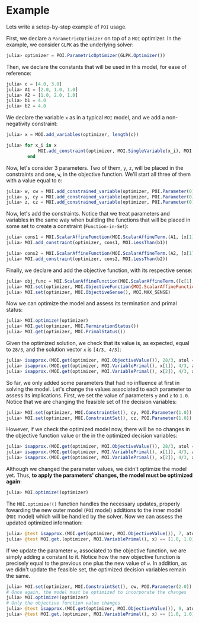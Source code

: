 # Example

Lets write a setep-by-step example of `POI` usage. 

First, we declare a `ParametricOptimizer` on top of a `MOI` optimizer. In the example, we consider `GLPK` as the underlying solver:

```julia
julia> optimizer = POI.ParametricOptimizer(GLPK.Optimizer())
```

Then, we declare the constants that will be used in this model, for ease of reference:

```julia
julia> c = [4.0, 3.0]
julia> A1 = [2.0, 1.0, 1.0]
julia> A2 = [1.0, 2.0, 1.0]
julia> b1 = 4.0
julia> b2 = 4.0
```

We declare the variable `x` as in a typical `MOI` model, and we add a non-negativity constraint:

```julia
julia> x = MOI.add_variables(optimizer, length(c))

julia> for x_i in x
            MOI.add_constraint(optimizer, MOI.SingleVariable(x_i), MOI.GreaterThan(0.0))
        end
```

Now, let's consider 3 parameters. Two of them, `y`, `z`, will be placed in the constraints and one, `w`, in the objective function. We'll start all three of them with a value equal to `0`:

```julia
julia> w, cw = MOI.add_constrained_variable(optimizer, POI.Parameter(0))
julia> y, cy = MOI.add_constrained_variable(optimizer, POI.Parameter(0))
julia> z, cz = MOI.add_constrained_variable(optimizer, POI.Parameter(0))
```

Now, let's add the constraints. Notice that we treat parameters and variables in the same way when building the functions that will be placed in some set to create a constraint (`Function-in-Set`):

```julia
julia> cons1 = MOI.ScalarAffineFunction(MOI.ScalarAffineTerm.(A1, [x[1], x[2], y]), 0.0)
julia> MOI.add_constraint(optimizer, cons1, MOI.LessThan(b1))
```

```julia
julia> cons2 = MOI.ScalarAffineFunction(MOI.ScalarAffineTerm.(A2, [x[1], x[2], z]), 0.0)
julia> MOI.add_constraint(optimizer, cons2, MOI.LessThan(b2))
```

Finally, we declare and add the objective function, with its respective sense:

```julia
julia> obj_func = MOI.ScalarAffineFunction(MOI.ScalarAffineTerm.([c[1], c[2], 1.0], [x[1], x[2], w]), 0.0)
julia> MOI.set(optimizer, MOI.ObjectiveFunction{MOI.ScalarAffineFunction{Float64}}(), obj_func)
julia> MOI.set(optimizer, MOI.ObjectiveSense(), MOI.MAX_SENSE)
```

Now we can optimize the model and assess its termination and primal status:

```julia
julia> MOI.optimize!(optimizer)
julia> MOI.get(optimizer, MOI.TerminationStatus())
julia> MOI.get(optimizer, MOI.PrimalStatus())
```

Given the optimized solution, we check that its value is, as expected, equal to `28/3`, and the solution vector `x` is `[4/3, 4/3]`:

```julia
julia> isapprox.(MOI.get(optimizer, MOI.ObjectiveValue()), 28/3, atol = 1e-4)
julia> isapprox.(MOI.get(optimizer, MOI.VariablePrimal(), x[1]), 4/3, atol = 1e-4)
julia> isapprox.(MOI.get(optimizer, MOI.VariablePrimal(), x[2]), 4/3, atol = 1e-4)
```

So far, we only added some parameters that had no influence at first in solving the model. Let's change the values associated to each parameter to assess its implications.
First, we set the value of parameters `y` and `z` to `1.0`. Notice that we are changing the feasible set of the decision variables:

```julia 
julia> MOI.set(optimizer, MOI.ConstraintSet(), cy, POI.Parameter(1.0))
julia> MOI.set(optimizer, MOI.ConstraintSet(), cz, POI.Parameter(1.0))
```

However, if we check the optimized model now, there will be no changes in the objective function value or the in the optimized decision variables:

```julia
julia> isapprox.(MOI.get(optimizer, MOI.ObjectiveValue()), 28/3, atol = 1e-4)
julia> isapprox.(MOI.get(optimizer, MOI.VariablePrimal(), x[1]), 4/3, atol = 1e-4)
julia> isapprox.(MOI.get(optimizer, MOI.VariablePrimal(), x[2]), 4/3, atol = 1e-4)
```

Although we changed the parameter values, we didn't optimize the model yet. Thus, **to apply the parameters' changes, the model must be optimized again**:

```julia 
julia> MOI.optimize!(optimizer)
```

The `MOI.optimize!()` function handles the necessary updates, properly fowarding the new outer model (`POI` model) additions to the inner model (`MOI` model) which will be handled by the solver. Now we can assess the updated optimized information:

```julia
julia> @test isapprox.(MOI.get(optimizer, MOI.ObjectiveValue()), 7, atol = 1e-4)
julia> @test MOI.get.(optimizer, MOI.VariablePrimal(), x) == [1.0, 1.0]
```

If we update the parameter `w`, associated to the objective function, we are simply adding a constant to it. Notice how the new objective function is precisely equal to the previous one plus the new value of `w`. In addition, as we didn't update the feasible set, the optimized decision variables remain the same.

```julia
julia> MOI.set(optimizer, MOI.ConstraintSet(), cw, POI.Parameter(2.0))
# Once again, the model must be optimized to incorporate the changes
julia> MOI.optimize!(optimizer)
# Only the objective function value changes
julia> @test isapprox.(MOI.get(optimizer, MOI.ObjectiveValue()), 9, atol = 1e-4)
julia> @test MOI.get.(optimizer, MOI.VariablePrimal(), x) == [1.0, 1.0]

```






